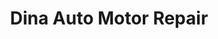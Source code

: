 ---
title: "Dina Auto Motor Repair"
url: /birmingham/dina-auto-motor-repair/
shop: Autowerkstatt
---